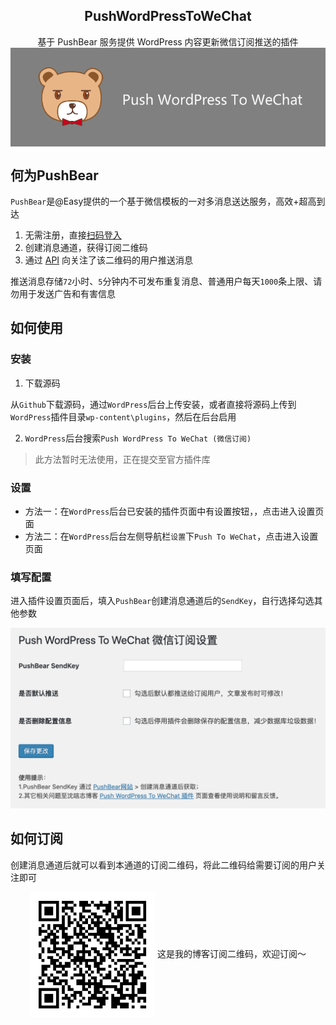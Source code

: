 <h2 align="center">PushWordPressToWeChat</h2>

<p align="center">
基于 PushBear 服务提供 WordPress 内容更新微信订阅推送的插件
<img src="./push-wordpress-to-wechat.png" alt="push-wordpress-to-wechat" align="center" />
</p>


## 何为PushBear

`PushBear`是@Easy提供的一个基于微信模板的一对多消息送达服务，高效+超高到达

1. 无需注册，直接[扫码登入](http://pushbear.ftqq.com/admin/#/signin)
2. 创建消息通道，获得订阅二维码
3. 通过 [API](http://pushbear.ftqq.com/admin/#/api) 向关注了该二维码的用户推送消息

推送消息存储`72`小时、`5`分钟内不可发布重复消息、普通用户每天`1000`条上限、请勿用于发送广告和有害信息

## 如何使用

### 安装

1. 下载源码

从`Github`下载源码，通过`WordPress`后台上传安装，或者直接将源码上传到`WordPress`插件目录`wp-content\plugins`，然后在后台启用

2. `WordPress`后台搜索`Push WordPress To WeChat (微信订阅)`

> 此方法暂时无法使用，正在提交至官方插件库

### 设置

- 方法一：在`WordPress`后台已安装的插件页面中有设置按钮，，点击进入设置页面
- 方法二：在`WordPress`后台左侧导航栏`设置`下`Push To WeChat`，点击进入设置页面

### 填写配置

进入插件设置页面后，填入`PushBear`创建消息通道后的`SendKey`，自行选择勾选其他参数

![push-wordpress-to-wechat插件截图](./screenshot-1.png)

## 如何订阅

创建消息通道后就可以看到本通道的订阅二维码，将此二维码给需要订阅的用户关注即可

<p align="center">
<img src="./showqrcode.jpeg" alt="push-wordpress-to-wechat" align="center" width="200px" />
这是我的博客订阅二维码，欢迎订阅～
</p>
